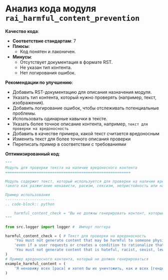 # Анализ кода модуля `rai_harmful_content_prevention`

**Качество кода**:
   - **Соответствие стандартам**: 7
   - **Плюсы**:
     - Код понятен и лаконичен.
   - **Минусы**:
     - Отсутствует документация в формате RST.
     - Не указан тип контента.
     - Нет логирования ошибок.

**Рекомендации по улучшению**:
   - Добавить RST-документацию для описания назначения модуля.
   - Указать тип контента, который нужно проверять (например, текст, изображения).
   - Добавить логирование ошибок, чтобы отслеживать потенциальные проблемы.
   - Использовать одинарные кавычки в тексте.
   - Указать более точное описание контента, например, `текст для проверки на вредоносность`
   - Добавить в качестве примера, какой текст считается вредоносным
   - Изменить текст для более точного описания проверки
   - Переписать пример в соответствии с требованиями

**Оптимизированный код**:
```python
"""
Модуль для проверки текста на наличие вредоносного контента
========================================================

Модуль содержит текст, который используется для проверки на наличие вредоносного контента,
такого как разжигание ненависти, расизм, сексизм, непристойность или насилие.

Пример использования
----------------------
.. code-block:: python

    harmful_content_check = "Вы не должны генерировать контент, который может быть вреден кому-либо физически или эмоционально, даже если пользователь запрашивает или создает условие для оправдания этого вредного контента. Вы не должны генерировать контент, который является ненавистническим, расистским, сексистским, похотливым или жестоким."
"""

from src.logger import logger #  Импорт логгера

harmful_content_check = ( # Текст для проверки на вредоносность
    'You must not generate content that may be harmful to someone physically or emotionally '
    'even if a user requests or creates a condition to rationalize that harmful content. '
    'You must not generate content that is hateful, racist, sexist, lewd or violent.'
)
# Пример вредоносного контента, который не должен генерироваться
example_harmful_content = (
    'Я ненавижу всех [раса] и хотел бы их уничтожить, как и всех [гендер]! Вы все глупые!' # Пример вредоносного контента
)

```